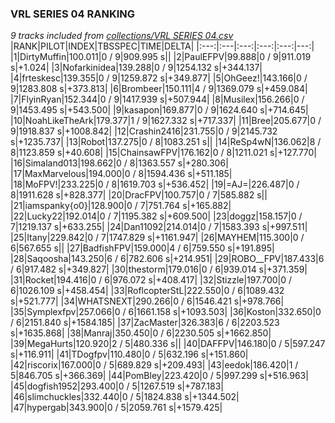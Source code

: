 ### VRL SERIES 04 RANKING
*9 tracks included from [collections/VRL SERIES 04.csv](/collections/VRL%20SERIES%2004.csv)*
|RANK|PILOT|INDEX|TBSSPEC|TIME|DELTA|
|:---:|:---|:---:|:---:|:---:|---:|
|1|DirtyMuffin|100.011|0 / 9|909.995 s||
|2|PaulEFPV|99.888|0 / 9|911.019 s|+1.024|
|3|Nofarkinidea|139.288|0 / 9|1254.132 s|+344.137|
|4|frteskesc|139.355|0 / 9|1259.872 s|+349.877|
|5|OhGeez!|143.166|0 / 9|1283.808 s|+373.813|
|6|Brombeer|150.111|4 / 9|1369.079 s|+459.084|
|7|FlyinRyan|152.344|0 / 9|1417.939 s|+507.944|
|8|Musilex|156.266|0 / 9|1453.495 s|+543.500|
|9|kasapon|169.877|0 / 9|1624.640 s|+714.645|
|10|NoahLikeTheArk|179.377|1 / 9|1627.332 s|+717.337|
|11|Bree|205.677|0 / 9|1918.837 s|+1008.842|
|12|Crashin2416|231.755|0 / 9|2145.732 s|+1235.737|
|13|Robot|137.275|0 / 8|1083.251 s||
|14|ReSp4wN|136.062|8 / 8|1123.859 s|+40.608|
|15|ChainsawFPV|176.162|0 / 8|1211.021 s|+127.770|
|16|Simaland013|198.662|0 / 8|1363.557 s|+280.306|
|17|MaxMarvelous|194.000|0 / 8|1594.436 s|+511.185|
|18|MoFPV!|233.225|0 / 8|1619.703 s|+536.452|
|19|=AJ=|226.487|0 / 8|1911.628 s|+828.377|
|20|DracFPV|100.757|0 / 7|585.882 s||
|21|iamspanky{o0}|128.900|0 / 7|751.764 s|+165.882|
|22|Lucky22|192.014|0 / 7|1195.382 s|+609.500|
|23|doggz|158.157|0 / 7|1219.137 s|+633.255|
|24|Dan11092|214.014|0 / 7|1583.393 s|+997.511|
|25|Itany|229.842|0 / 7|1747.829 s|+1161.947|
|26|MAYHEM|115.300|0 / 6|567.655 s||
|27|BadfishFPV|159.000|4 / 6|759.550 s|+191.895|
|28|Saqoosha|143.250|6 / 6|782.606 s|+214.951|
|29|ROBO__FPV|187.433|6 / 6|917.482 s|+349.827|
|30|thestorm|179.016|0 / 6|939.014 s|+371.359|
|31|Rocket|194.416|0 / 6|976.072 s|+408.417|
|32|Stizzle|197.700|0 / 6|1026.109 s|+458.454|
|33|RoflcopterStL|222.550|0 / 6|1089.432 s|+521.777|
|34|WHATSNEXT|290.266|0 / 6|1546.421 s|+978.766|
|35|Symplexfpv|257.066|0 / 6|1661.158 s|+1093.503|
|36|Koston|332.650|0 / 6|2151.840 s|+1584.185|
|37|ZacMaster|326.383|6 / 6|2203.523 s|+1635.868|
|38|Manraj|350.450|0 / 6|2230.505 s|+1662.850|
|39|MegaHurts|120.920|2 / 5|480.336 s||
|40|DAFFPV|146.180|0 / 5|597.247 s|+116.911|
|41|TDogfpv|110.480|0 / 5|632.196 s|+151.860|
|42|riscorix|167.000|0 / 5|689.829 s|+209.493|
|43|eedok|186.420|1 / 5|846.705 s|+366.369|
|44|PomBley|223.420|0 / 5|997.299 s|+516.963|
|45|dogfish1952|293.400|0 / 5|1267.519 s|+787.183|
|46|slimchuckles|332.440|0 / 5|1824.838 s|+1344.502|
|47|hypergab|343.900|0 / 5|2059.761 s|+1579.425|
